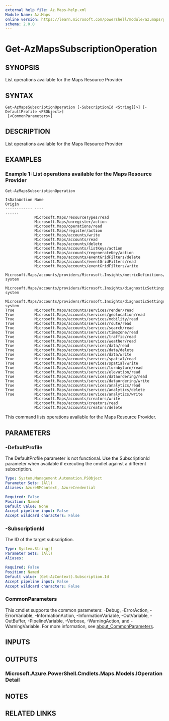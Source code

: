 ```yaml
---
external help file: Az.Maps-help.xml
Module Name: Az.Maps
online version: https://learn.microsoft.com/powershell/module/az.maps/get-azmapssubscriptionoperation
schema: 2.0.0
---
```


# Get-AzMapsSubscriptionOperation

## SYNOPSIS
List operations available for the Maps Resource Provider

## SYNTAX

```
Get-AzMapsSubscriptionOperation [-SubscriptionId <String[]>] [-DefaultProfile <PSObject>]
 [<CommonParameters>]
```

## DESCRIPTION
List operations available for the Maps Resource Provider

## EXAMPLES

### Example 1: List operations available for the Maps Resource Provider
```powershell
Get-AzMapsSubscriptionOperation
```

```output
IsDataAction Name                                                                          Origin
------------ ----                                                                          ------
             Microsoft.Maps/resourceTypes/read
             Microsoft.Maps/unregister/action
             Microsoft.Maps/operations/read
             Microsoft.Maps/register/action
             Microsoft.Maps/accounts/write
             Microsoft.Maps/accounts/read
             Microsoft.Maps/accounts/delete
             Microsoft.Maps/accounts/listKeys/action
             Microsoft.Maps/accounts/regenerateKey/action
             Microsoft.Maps/accounts/eventGridFilters/delete
             Microsoft.Maps/accounts/eventGridFilters/read
             Microsoft.Maps/accounts/eventGridFilters/write
             Microsoft.Maps/accounts/providers/Microsoft.Insights/metricDefinitions/read   system
             Microsoft.Maps/accounts/providers/Microsoft.Insights/diagnosticSettings/read  system
             Microsoft.Maps/accounts/providers/Microsoft.Insights/diagnosticSettings/write system
True         Microsoft.Maps/accounts/services/render/read
True         Microsoft.Maps/accounts/services/geolocation/read
True         Microsoft.Maps/accounts/services/mobility/read
True         Microsoft.Maps/accounts/services/route/read
True         Microsoft.Maps/accounts/services/search/read
True         Microsoft.Maps/accounts/services/timezone/read
True         Microsoft.Maps/accounts/services/traffic/read
True         Microsoft.Maps/accounts/services/weather/read
True         Microsoft.Maps/accounts/services/data/read
True         Microsoft.Maps/accounts/services/data/delete
True         Microsoft.Maps/accounts/services/data/write
True         Microsoft.Maps/accounts/services/spatial/read
True         Microsoft.Maps/accounts/services/spatial/write
True         Microsoft.Maps/accounts/services/turnbyturn/read
True         Microsoft.Maps/accounts/services/elevation/read
True         Microsoft.Maps/accounts/services/dataordering/read
True         Microsoft.Maps/accounts/services/dataordering/write
True         Microsoft.Maps/accounts/services/analytics/read
True         Microsoft.Maps/accounts/services/analytics/delete
True         Microsoft.Maps/accounts/services/analytics/write
             Microsoft.Maps/accounts/creators/write
             Microsoft.Maps/accounts/creators/read
             Microsoft.Maps/accounts/creators/delete
```

This command lists operations available for the Maps Resource Provider.

## PARAMETERS

### -DefaultProfile
The DefaultProfile parameter is not functional.
Use the SubscriptionId parameter when available if executing the cmdlet against a different subscription.

```yaml
Type: System.Management.Automation.PSObject
Parameter Sets: (All)
Aliases: AzureRMContext, AzureCredential

Required: False
Position: Named
Default value: None
Accept pipeline input: False
Accept wildcard characters: False
```

### -SubscriptionId
The ID of the target subscription.

```yaml
Type: System.String[]
Parameter Sets: (All)
Aliases:

Required: False
Position: Named
Default value: (Get-AzContext).Subscription.Id
Accept pipeline input: False
Accept wildcard characters: False
```

### CommonParameters
This cmdlet supports the common parameters: -Debug, -ErrorAction, -ErrorVariable, -InformationAction, -InformationVariable, -OutVariable, -OutBuffer, -PipelineVariable, -Verbose, -WarningAction, and -WarningVariable. For more information, see [about_CommonParameters](http://go.microsoft.com/fwlink/?LinkID=113216).

## INPUTS

## OUTPUTS

### Microsoft.Azure.PowerShell.Cmdlets.Maps.Models.IOperationDetail

## NOTES

## RELATED LINKS
